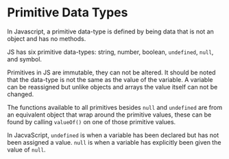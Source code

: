 # Primitive Data Types

In Javascript, a primitive data-type is defined by being data that is not an object and has no methods.

JS has six primitive data-types: string, number, boolean, `undefined`, `null`, and symbol.

Primitives in JS are immutable, they can not be altered. It should be noted that the data-type is not the same as the value of the variable. A variable can be reassigned but unlike objects and arrays the value itself can not be changed.

The functions available to all primitives besides `null` and `undefined` are from an equivalent object that wrap around the primitive values, these can be found by calling `valueOf()` on one of those primitive values.

In JacvaScript, `undefined` is when a variable has been declared but has not been assigned a value. `null` is when a variable has explicitly been given the value of `null`.
